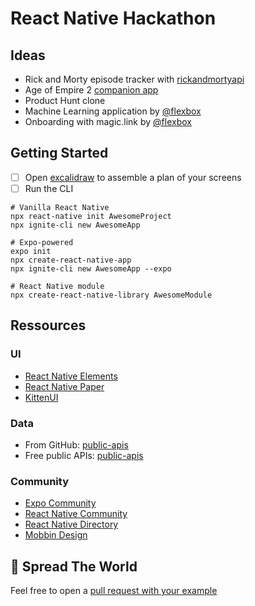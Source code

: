 # React Native Hackathon

## Ideas

- Rick and Morty episode tracker with [rickandmortyapi](https://rickandmortyapi.com/)
- Age of Empire 2 [companion app](https://age-of-empires-2-api.herokuapp.com/docs/#/)
- Product Hunt clone
- Machine Learning application by [@flexbox](https://github.com/flexbox/machine-learning-with-javascript/tree/master/vision)
- Onboarding with magic.link by [@flexbox](https://github.com/flexbox/react-native-workshop/tree/main/hackathon/onboarding)

## Getting Started

- [ ] Open [excalidraw](https://excalidraw.com/) to assemble a plan of your screens
- [ ] Run the CLI

```console
# Vanilla React Native
npx react-native init AwesomeProject
npx ignite-cli new AwesomeApp

# Expo-powered
expo init
npx create-react-native-app
npx ignite-cli new AwesomeApp --expo

# React Native module
npx create-react-native-library AwesomeModule
```

## Ressources

### UI

- [React Native Elements](https://reactnativeelements.com/docs/)
- [React Native Paper](https://callstack.github.io/react-native-paper/)
- [KittenUI](https://akveo.github.io/react-native-ui-kitten/docs/guides/getting-started#manual-installation)

### Data

- From GitHub: [public-apis](https://github.com/public-apis/public-apis)
- Free public APIs: [public-apis](https://public-apis.io/)

### Community

- [Expo Community](https://github.com/expo-community)
- [React Native Community](https://github.com/react-native-community)
- [React Native Directory](https://reactnative.directory/)
- [Mobbin Design](https://mobbin.design/)

## 🚀 Spread The World

Feel free to open a [pull request with your example](https://github.com/flexbox/react-native-workshop/tree/main/hackathon)

